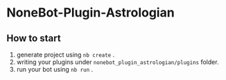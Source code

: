 # NoneBot-Plugin-Astrologian

## How to start

1. generate project using `nb create` .
2. writing your plugins under `nonebot_plugin_astrologian/plugins` folder.
3. run your bot using `nb run` .
